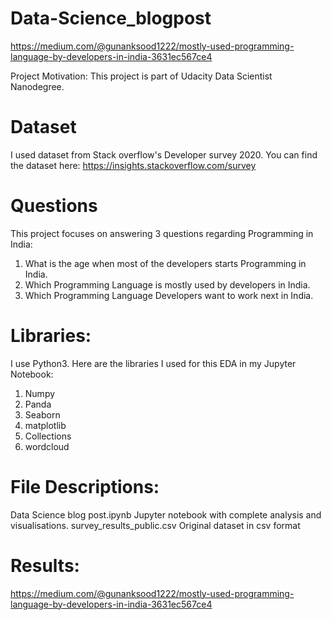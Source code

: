 # Data-Science_blogpost
https://medium.com/@gunanksood1222/mostly-used-programming-language-by-developers-in-india-3631ec567ce4

Project Motivation:
This project is part of Udacity Data Scientist Nanodegree.

# Dataset
I used dataset from Stack overflow's Developer survey 2020. You can find the dataset here: https://insights.stackoverflow.com/survey

# Questions
This project focuses on answering 3 questions regarding Programming in India:

1. What is the age when most of the developers starts Programming in India.
2. Which Programming Language is mostly used by developers in India.
3. Which Programming Language Developers want to work next in India.

# Libraries:
I use Python3. Here are the libraries I used for this EDA in my Jupyter Notebook:
<br>
1. Numpy<br>
2. Panda<br>
3. Seaborn<br>
4. matplotlib<br>
5. Collections<br>
6. wordcloud<br>

# File Descriptions:

Data Science blog post.ipynb Jupyter notebook with complete analysis and visualisations.
survey_results_public.csv Original dataset in csv format

# Results:

https://medium.com/@gunanksood1222/mostly-used-programming-language-by-developers-in-india-3631ec567ce4
